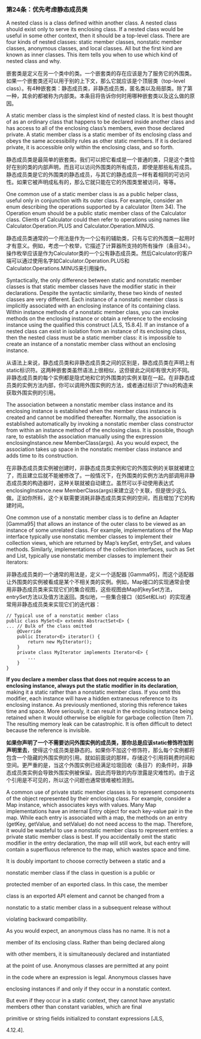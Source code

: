 ### 第24条：优先考虑静态成员类

A nested class is a class defined within another class. A nested class should exist only to serve its enclosing class. If a nested class would be useful in some other context, then it should be a top-level class. There are four kinds of nested classes: static member classes, nonstatic member classes, anonymous classes, and local classes. All but the first kind are known as inner classes. This item tells you when to use which kind of nested class and why.

嵌套类是定义在另一个类中的类。一个嵌套类的存在应该是为了服务它的外围类。如果一个嵌套类还可以用于别的上下文，那么它就应该是个顶层类（top-level class）。有4种嵌套类：静态成员类，非静态成员类，匿名类以及局部类。除了第一种，其余的都被称为内部类。本条目将告诉你何时用哪种嵌套类以及这么做的原因。

A static member class is the simplest kind of nested class. It is best thought of as an ordinary class that happens to be declared inside another class and has access to all of the enclosing class’s members, even those declared private. A static member class is a static member of its enclosing class and obeys the same accessibility rules as other static members. If it is declared private, it is accessible only within the enclosing class, and so forth.

静态成员类是最简单的嵌套类。我们可以把它看成是一个普通的类，只是这个类恰好在别的类的内部声明，而且可以访问外围类的所有成员，即使是那些私有成员。静态成员类是它的外围类的静态成员，与其它的静态成员一样有着相同的可访问性。如果它被声明成私有的，那么它就只能在它的外围类里被访问，等等。

One common use of a static member class is as a public helper class, useful only in conjunction with its outer class. For example, consider an enum describing the operations supported by a calculator \(Item 34\). The Operation enum should be a public static member class of the Calculator class. Clients of Calculator could then refer to operations using names like Calculator.Operation.PLUS and Calculator.Operation.MINUS.

静态成员类通常的一个用法是作为一个公有的辅助类，只有与它的外围类一起用时才有意义。例如，考虑一个枚举，它描述了计算器所支持的所有操作（条目34）。操作枚举应该是作为Calculator类的一个公有静态成员类。然后Calculator的客户端可以通过使用名字如Calculator.Operation.PLUS和Calculator.Operations.MINUS来引用操作。

Syntactically, the only difference between static and nonstatic member classes is that static member classes have the modifier static in their declarations. Despite the syntactic similarity, these two kinds of nested classes are very different. Each instance of a nonstatic member class is implicitly associated with an enclosing instance of its containing class. Within instance methods of a nonstatic member class, you can invoke methods on the enclosing instance or obtain a reference to the enclosing instance using the qualified this construct \[JLS, 15.8.4\]. If an instance of a nested class can exist in isolation from an instance of its enclosing class, then the nested class must be a static member class: it is impossible to create an instance of a nonstatic member class without an enclosing instance.

从语法上来说，静态成员类和非静态成员类之间的区别是，静态成员类在声明上有static标识符。这两种嵌套类虽然语法上很相似，这但彼此之间却有很大的不同。非静态成员类的每个实例都是隐式地和它的外围类的实例关联在一起。在非静态成员类的实例方法内部，你可以调用外围实例的方法，或者通过标识了this的构造来获取外围实例的引用。

The association between a nonstatic member class instance and its enclosing instance is established when the member class instance is created and cannot be modified thereafter. Normally, the association is established automatically by invoking a nonstatic member class constructor from within an instance method of the enclosing class. It is possible, though rare, to establish the association manually using the expression enclosingInstance.new MemberClass\(args\). As you would expect, the association takes up space in the nonstatic member class instance and adds time to its construction.

在非静态成员类实例被创建时，非静态成员类实例和它的外围实例的关联就被建立了，而且建立后就不能被修改了。一般情况下，在外围类的实例方法内部调用非静态成员类的构造器时，这种关联就被自动建立。虽然可以手动使用表达式enclosingInstance.new MemberClass\(args\)来建立这个关联，但是很少这么做。正如你所料，这个关联需要消耗非静态成员类实例的空间，而且增加了它的构建时间。

One common use of a nonstatic member class is to define an Adapter \[Gamma95\] that allows an instance of the outer class to be viewed as an instance of some unrelated class. For example, implementations of the Map interface typically use nonstatic member classes to implement their collection views, which are returned by Map’s keySet, entrySet, and values methods. Similarly, implementations of the collection interfaces, such as Set and List, typically use nonstatic member classes to implement their iterators:

非静态成员类的一个通常的用法是，定义一个适配器 \[Gamma95\]，而这个适配器让外围类的实例被看成是某个不相关类的实例。例如，Map接口的实现通常会使用非静态成员类来实现它们的集合视图，这些视图由Map的keySet方法，entrySet方法以及值方法返回。类似地，一些集合接口（如Set和List）的实现通常用非静态成员类来实现它们的迭代器：

```
// Typical use of a nonstatic member class
public class MySet<E> extends AbstractSet<E> {
... // Bulk of the class omitted
    @Override 
    public Iterator<E> iterator() {
        return new MyIterator();
    } 
    private class MyIterator implements Iterator<E> {
        ...
    }
}
```

**If you declare a member class that does not require access to an enclosing instance, always put the static modifier in its declaration**, making it a static rather than a nonstatic member class. If you omit this modifier, each instance will have a hidden extraneous reference to its enclosing instance. As previously mentioned, storing this reference takes time and space. More seriously, it can result in the enclosing instance being retained when it would otherwise be eligible for garbage collection \(Item 7\). The resulting memory leak can be catastrophic. It is often difficult to detect because the reference is invisible.

**如果你声明了一个不需要访问外围实例的成员类，那你总是应该static修饰符加到声明里去**，使得这个成员类是静态的。如果你不加这个修饰符，那么每个实例都将包含一个隐藏的外围实例的引用。就如前面说的那样，存储这个引用将耗费时间和空间。更严重的是，当这个外围实例已经满足垃圾回收（条目7）的条件时，非静态成员类实例会导致外围实例被保留。因此而导致的内存泄露是灾难性的。由于这个引用是不可见的，所以这个问题也通常很难被检测到。

A common use of private static member classes is to represent components of the object represented by their enclosing class. For example, consider a Map instance, which associates keys with values. Many Map implementations have an internal Entry object for each key-value pair in the map. While each entry is associated with a map, the methods on an entry \(getKey, getValue, and setValue\) do not need access to the map. Therefore, it would be wasteful to use a nonstatic member class to represent entries: a private static member class is best. If you accidentally omit the static modifier in the entry declaration, the map will still work, but each entry will contain a superfluous reference to the map, which wastes space and time.

It is doubly important to choose correctly between a static and a

nonstatic member class if the class in question is a public or

protected member of an exported class. In this case, the member

class is an exported API element and cannot be changed from a

nonstatic to a static member class in a subsequent release without

violating backward compatibility.

As you would expect, an anonymous class has no name. It is not a

member of its enclosing class. Rather than being declared along

with other members, it is simultaneously declared and instantiated

at the point of use. Anonymous classes are permitted at any point

in the code where an expression is legal. Anonymous classes have

enclosing instances if and only if they occur in a nonstatic context.

But even if they occur in a static context, they cannot have anystatic members other than constant variables, which are final

primitive or string fields initialized to constant expressions \[JLS,

4.12.4\].

